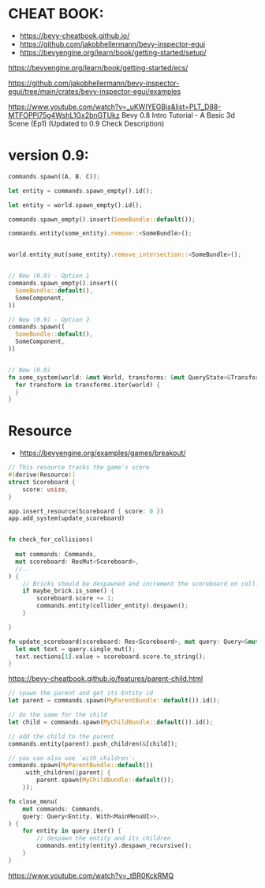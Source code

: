 
# CHEAT BOOK:
 * https://bevy-cheatbook.github.io/
 * https://github.com/jakobhellermann/bevy-inspector-egui
 * https://bevyengine.org/learn/book/getting-started/setup/


https://bevyengine.org/learn/book/getting-started/ecs/


https://github.com/jakobhellermann/bevy-inspector-egui/tree/main/crates/bevy-inspector-egui/examples


https://www.youtube.com/watch?v=_uKWIYEGBjs&list=PLT_D88-MTFOPPl75g4WshL1Gx2bnGTUkz
Bevy 0.8 Intro Tutorial - A Basic 3d Scene (Ep1) (Updated to 0.9 Check Description)


# version 0.9:
```rust
commands.spawn((A, B, C));

let entity = commands.spawn_empty().id();

let entity = world.spawn_empty().id();

commands.spawn_empty().insert(SomeBundle::default());

commands.entity(some_entity).remove::<SomeBundle>();


world.entity_mut(some_entity).remove_intersection::<SomeBundle>();


// New (0.9) - Option 1
commands.spawn_empty().insert((
  SomeBundle::default(),
  SomeComponent,
))

// New (0.9) - Option 2
commands.spawn((
  SomeBundle::default(),
  SomeComponent,
))


// New (0.9)
fn some_system(world: &mut World, transforms: &mut QueryState<&Transform>) {
  for transform in transforms.iter(world) {
  }
}

```


# Resource
 * https://bevyengine.org/examples/games/breakout/
```rust
// This resource tracks the game's score
#[derive(Resource)]
struct Scoreboard {
    score: usize,
}

app.insert_resource(Scoreboard { score: 0 })
app.add_system(update_scoreboard)


fn check_for_collisions(
  
  mut commands: Commands,
  mut scoreboard: ResMut<Scoreboard>,
  //..
) {
    // Bricks should be despawned and increment the scoreboard on collision
    if maybe_brick.is_some() {
        scoreboard.score += 1;
        commands.entity(collider_entity).despawn();
    }

}

fn update_scoreboard(scoreboard: Res<Scoreboard>, mut query: Query<&mut Text>) {
  let mut text = query.single_mut();
  text.sections[1].value = scoreboard.score.to_string();
}
```

https://bevy-cheatbook.github.io/features/parent-child.html

```rust
// spawn the parent and get its Entity id
let parent = commands.spawn(MyParentBundle::default()).id();

// do the same for the child
let child = commands.spawn(MyChildBundle::default()).id();

// add the child to the parent
commands.entity(parent).push_children(&[child]);

// you can also use `with_children`:
commands.spawn(MyParentBundle::default())
    .with_children(|parent| {
        parent.spawn(MyChildBundle::default());
    });
```

```rust
fn close_menu(
    mut commands: Commands,
    query: Query<Entity, With<MainMenuUI>>,
) {
    for entity in query.iter() {
        // despawn the entity and its children
        commands.entity(entity).despawn_recursive();
    }
}
```

https://www.youtube.com/watch?v=_tBR0KckRMQ



